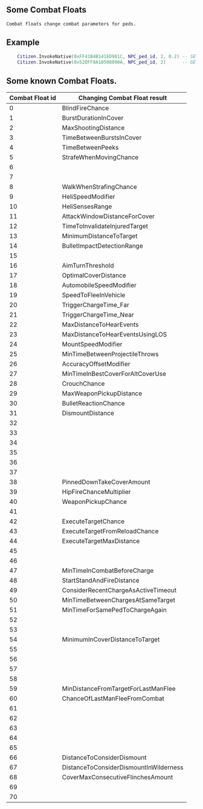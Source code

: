 ## Some Combat Floats

	Combat floats change combat parameters for peds.

## Example

```lua
	Citizen.InvokeNative(0xFF41B4B141ED981C, NPC_ped_id, 2, 0.2) -- SET_COMBAT_FLOAT MaxShootingDistance  (as result NPC cant shoot, if target further, then 20 centimeters).
	Citizen.InvokeNative(0x52DFF8A10508090A, NPC_ped_id, 2) 	 -- GET_COMBAT_FLOAT Check current float of MaxShootingDistance for ped.
```

<h2>Some known Combat Floats.</h2>

Combat Float id | Changing Combat Float result
----------- | -------------------------- 
0 | BlindFireChance
1 | BurstDurationInCover
2 | MaxShootingDistance
3 | TimeBetweenBurstsInCover
4 | TimeBetweenPeeks
5 | StrafeWhenMovingChance
6 | 
7 | 
8 | WalkWhenStrafingChance
9 | HeliSpeedModifier
10 | HeliSensesRange
11 | AttackWindowDistanceForCover
12 | TimeToInvalidateInjuredTarget
13 | MinimumDistanceToTarget
14 | BulletImpactDetectionRange
15 | 
16 | AimTurnThreshold
17 | OptimalCoverDistance
18 | AutomobileSpeedModifier
19 | SpeedToFleeInVehicle
20 | TriggerChargeTime_Far
21 | TriggerChargeTime_Near
22 | MaxDistanceToHearEvents
23 | MaxDistanceToHearEventsUsingLOS
24 | MountSpeedModifier
25 | MinTimeBetweenProjectileThrows
26 | AccuracyOffsetModifier
27 | MinTimeInBestCoverForAltCoverUse
28 | CrouchChance
29 | MaxWeaponPickupDistance
30 | BulletReactionChance
31 | DismountDistance
32 | 
33 | 
34 | 
35 | 
36 | 
37 | 
38 | PinnedDownTakeCoverAmount
39 | HipFireChanceMultiplier
40 | WeaponPickupChance
41 | 
42 | ExecuteTargetChance
43 | ExecuteTargetFromReloadChance
44 | ExecuteTargetMaxDistance
45 | 
46 | 
47 | MinTimeInCombatBeforeCharge
48 | StartStandAndFireDistance
49 | ConsiderRecentChargeAsActiveTimeout
50 | MinTimeBetweenChargesAtSameTarget
51 | MinTimeForSamePedToChargeAgain
52 | 
53 | 
54 | MinimumInCoverDistanceToTarget
55 | 
56 | 
57 | 
58 | 
59 | MinDistanceFromTargetForLastManFlee
60 | ChanceOfLastManFleeFromCombat
61 | 
62 | 
63 | 
64 | 
65 | 
66 | DistanceToConsiderDismount
67 | DistanceToConsiderDismountInWilderness
68 | CoverMaxConsecutiveFlinchesAmount
69 | 
70 | 
